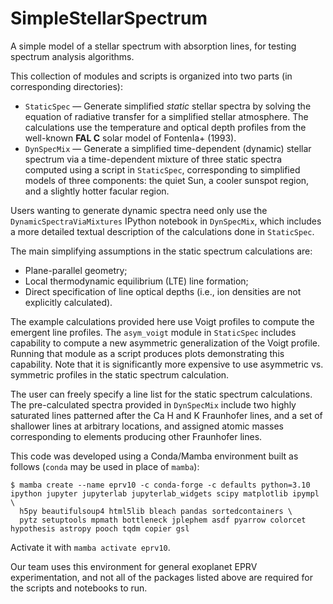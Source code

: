 # SimpleStellarSpectrum
A simple model of a stellar spectrum with absorption lines, for testing spectrum analysis algorithms.

This collection of modules and scripts is organized into two parts (in corresponding directories):

* `StaticSpec` — Generate simplified *static* stellar spectra by solving the equation of radiative transfer for a simplified stellar atmosphere. The calculations use the temperature and optical depth profiles from the well-known **FAL C** solar model of Fontenla+ (1993).
* `DynSpecMix` — Generate a simplified time-dependent (dynamic) stellar spectrum via a time-dependent mixture of three static spectra computed using a script in `StaticSpec`, corresponding to simplified models of three components: the quiet Sun, a cooler sunspot region, and a slightly hotter facular region.

Users wanting to generate dynamic spectra need only use the `DynamicSpectraViaMixtures` IPython notebook in `DynSpecMix`, which includes a more detailed textual description of the calculations done in `StaticSpec`.


The main simplifying assumptions in the static spectrum calculations are:
* Plane-parallel geometry;
* Local thermodynamic equilibrium (LTE) line formation;
* Direct specification of line optical depths (i.e., ion densities are not explicitly calculated).

The example calculations provided here use Voigt profiles to compute the emergent line profiles. The `asym_voigt` module in `StaticSpec` includes capability to compute a new asymmetric generalization of the Voigt profile. Running that module as a script produces plots demonstrating this capability. Note that it is significantly more expensive to use asymmetric vs. symmetric profiles in the static spectrum calculation.

The user can freely specify a line list for the static spectrum calculations. The pre-calculated spectra provided in `DynSpecMix` include two highly saturated lines patterned after the Ca H and K Fraunhofer lines, and a set of shallower lines at arbitrary locations, and assigned atomic masses corresponding to elements producing other Fraunhofer lines.

This code was developed using a Conda/Mamba environment built as follows (`conda` may be used in place of `mamba`):

```
$ mamba create --name eprv10 -c conda-forge -c defaults python=3.10 ipython jupyter jupyterlab jupyterlab_widgets scipy matplotlib ipympl \
  h5py beautifulsoup4 html5lib bleach pandas sortedcontainers \
  pytz setuptools mpmath bottleneck jplephem asdf pyarrow colorcet hypothesis astropy pooch tqdm copier gsl
```

Activate it with `mamba activate eprv10`.

Our team uses this environment for general exoplanet EPRV experimentation, and not all of the packages listed above are required for the scripts and notebooks to run.



